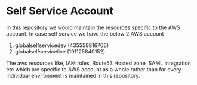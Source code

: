 # Self Service Account
In this repository we would maintain the resources specific to the AWS account. In case self service we have the below 2 AWS account

1. globalselfservicedev (435559816706)
2. globalselfservicelive (191125840152)

The aws resources like, IAM roles, Route53 Hosted zone, SAML integration etc which are specific to AWS account as a whole rather than for every individual environment is maintained in this repository.

